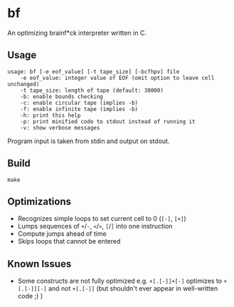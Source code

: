 bf
=====

An optimizing brainf*ck interpreter written in C.

## Usage
    usage: bf [-e eof_value] [-t tape_size] [-bcfhpv] file
        -e eof_value: integer value of EOF (omit option to leave cell unchanged)
        -t tape_size: length of tape (default: 30000)
        -b: enable bounds checking
        -c: enable circular tape (implies -b)
        -f: enable infinite tape (implies -b)
        -h: print this help
        -p: print minified code to stdout instead of running it
        -v: show verbose messages

Program input is taken from stdin and output on stdout.

## Build
    make

## Optimizations
 * Recognizes simple loops to set current cell to 0 (`[-]`, `[+]`)
 * Lumps sequences of `+`/`-`, `<`/`>`, `[`/`]` into one instruction
 * Compute jumps ahead of time
 * Skips loops that cannot be entered

## Known Issues
 * Some constructs are not fully optimized e.g. `+[.[-]]+[-]` optimizes to `+[.[-]][-]` and not `+[.[-]]` (but shouldn't ever appear in well-written code ;) )

